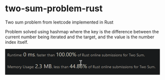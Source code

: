 # two-sum-problem-rust
Two sum problem from leetcode implemented in Rust

Problem solved using hashmap where the key is the difference between the current number being iterated and the target, and the value is the number index itself.

![alt text](https://github.com/barlette/two-sum-problem-rust/blob/main/result.png?raw=true)

